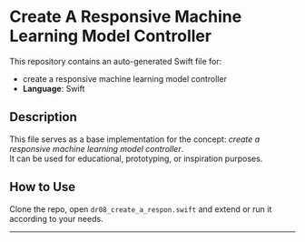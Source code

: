 # Create A Responsive Machine Learning Model Controller

This repository contains an auto-generated Swift file for:

- create a responsive machine learning model controller
- **Language**: Swift

## Description

This file serves as a base implementation for the concept: *create a responsive machine learning model controller*.  
It can be used for educational, prototyping, or inspiration purposes.

## How to Use

Clone the repo, open `dr08_create_a_respon.swift` and extend or run it according to your needs.

---


